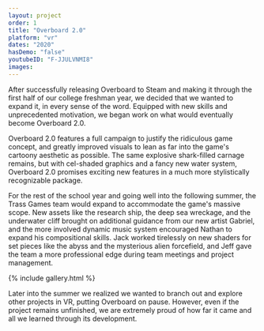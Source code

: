 ```yaml
---
layout: project
order: 1
title: "Overboard 2.0"
platform: "vr"
dates: "2020"
hasDemo: "false"
youtubeID: "F-JJULVNMI8"
images:
---
```

After successfully releasing Overboard to Steam and making it through the first half of our college freshman year, we decided that we wanted to expand it, in every sense of the word. Equipped with new skills and unprecedented motivation, we began work on what would eventually become Overboard 2.0.

Overboard 2.0 features a full campaign to justify the ridiculous game concept, and greatly improved visuals to lean as far into the game's cartoony aesthetic as possible. The same explosive shark-filled carnage remains, but with cel-shaded graphics and a fancy new water system, Overboard 2.0 promises exciting new features in a much more stylistically recognizable package.

For the rest of the school year and going well into the following summer, the Trass Games team would expand to accommodate the game's massive scope. New assets like the research ship, the deep sea wreckage, and the underwater cliff brought on additional guidance from our new artist Gabriel, and the more involved dynamic music system encouraged Nathan to expand his compositional skills. Jack worked tirelessly on new shaders for set pieces like the abyss and the mysterious alien forcefield, and Jeff gave the team a more professional edge during team meetings and project management.

{% include gallery.html %}

Later into the summer we realized we wanted to branch out and explore other projects in VR, putting Overboard on pause. However, even if the project remains unfinished, we are extremely proud of how far it came and all we learned through its development.

